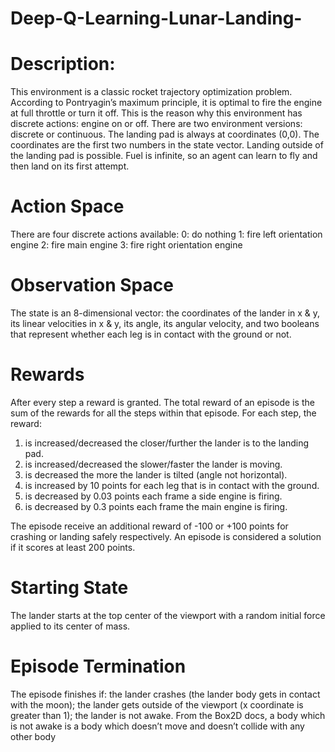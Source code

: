 # Deep-Q-Learning-Lunar-Landing-

# Description:
This environment is a classic rocket trajectory optimization problem. According to Pontryagin’s maximum principle, it is optimal to fire the engine at full throttle or turn it off. This is the reason why this environment has discrete actions: engine on or off.
There are two environment versions: discrete or continuous. The landing pad is always at coordinates (0,0). The coordinates are the first two numbers in the state vector. Landing outside of the landing pad is possible. Fuel is infinite, so an agent can learn to fly and then land on its first attempt.

# Action Space
There are four discrete actions available:
0: do nothing
1: fire left orientation engine
2: fire main engine
3: fire right orientation engine

# Observation Space
The state is an 8-dimensional vector: the coordinates of the lander in x & y, its linear velocities in x & y, its angle, its angular velocity, and two booleans that represent whether each leg is in contact with the ground or not.

# Rewards
After every step a reward is granted. The total reward of an episode is the sum of the rewards for all the steps within that episode.
For each step, the reward:
1) is increased/decreased the closer/further the lander is to the landing pad.
2) is increased/decreased the slower/faster the lander is moving.
3) is decreased the more the lander is tilted (angle not horizontal).
4) is increased by 10 points for each leg that is in contact with the ground.
5) is decreased by 0.03 points each frame a side engine is firing.
6) is decreased by 0.3 points each frame the main engine is firing.

The episode receive an additional reward of -100 or +100 points for crashing or landing safely respectively.
An episode is considered a solution if it scores at least 200 points.

# Starting State
The lander starts at the top center of the viewport with a random initial force applied to its center of mass.

# Episode Termination
The episode finishes if:
the lander crashes (the lander body gets in contact with the moon);
the lander gets outside of the viewport (x coordinate is greater than 1);
the lander is not awake. From the Box2D docs, a body which is not awake is a body which doesn’t move and doesn’t collide with any other body
